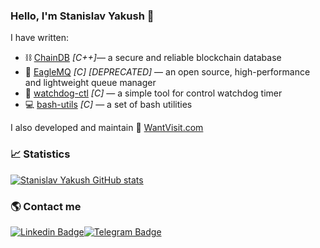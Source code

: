 ### Hello, I'm Stanislav Yakush 👋

I have written:
* ⛓️ [ChainDB](https://github.com/yakushstanislav/ChainDB) _[C++]_— a secure and reliable blockchain database
* 💾 [EagleMQ](https://github.com/yakushstanislav/EagleMQ) _[C]_ _[DEPRECATED]_ — an open source, high-performance and lightweight queue manager
* 🐧 [watchdog-ctl](https://github.com/yakushstanislav/watchdog-ctl) _[C]_ — a simple tool for control watchdog timer
* 💻 [bash-utils](https://github.com/yakushstanislav/bash-utils) _[C]_ — a set of bash utilities

I also developed and maintain 📅  [WantVisit.com](https://wantvisit.com)

### 📈 Statistics

[![Stanislav Yakush GitHub stats](https://github-readme-stats.vercel.app/api/top-langs/?username=yakushstanislav&layout=compact&langs_count=8&hide_border=true)](https://github.com/yakushstanislav)

### 🌎 Contact me

[![Linkedin Badge](https://img.shields.io/badge/-LinkedIn-blue?style=flat-square&logo=Linkedin&logoColor=white&link=https://www.linkedin.com/in/stanislav-yakush-705663b5/)](https://www.linkedin.com/in/stanislav-yakush-705663b5/)[![Telegram Badge](https://img.shields.io/badge/-Telegram-1ca0f1?style=flat-square&labelColor=1ca0f1&logo=telegram&logoColor=white&link=https://t.me/stanislav_92x)](https://t.me/stanislav_92x)
